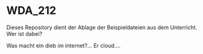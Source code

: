 # WDA_212

Dieses Repository dient der Ablage der Beispieldateien aus dem Unterricht.
Wer ist dabei?

Was macht ein dieb im internet?... Er cloud....
